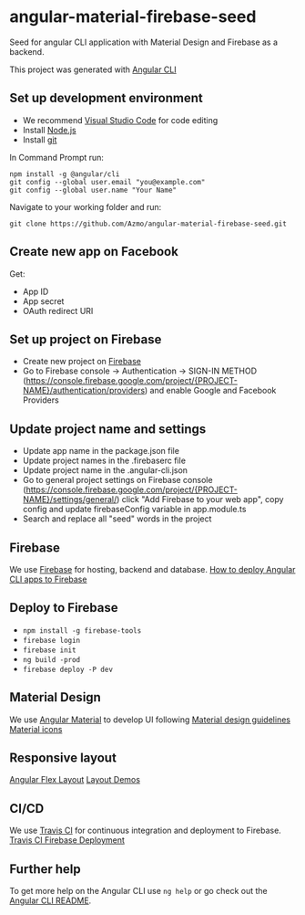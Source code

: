 # angular-material-firebase-seed
Seed for angular CLI application with Material Design and Firebase as a backend.

This project was generated with [Angular CLI](https://github.com/angular/angular-cli)

## Set up development environment
* We recommend [Visual Studio Code](https://code.visualstudio.com/) for code editing
* Install [Node.js](https://nodejs.org/en/)
* Install [git](https://git-scm.com/)

In Command Prompt run:
```
npm install -g @angular/cli
git config --global user.email "you@example.com"
git config --global user.name "Your Name"
```
Navigate to your working folder and run:
```
git clone https://github.com/Azmo/angular-material-firebase-seed.git
```

## Create new app on Facebook
Get: 
* App ID
* App secret
* OAuth redirect URI

## Set up project on Firebase
* Create new project on [Firebase](https://console.firebase.google.com/)
* Go to Firebase console -> Authentication -> SIGN-IN METHOD (https://console.firebase.google.com/project/{PROJECT-NAME}/authentication/providers) and enable Google and Facebook Providers

## Update project name and settings
* Update app name in the package.json file
* Update project names in the .firebaserc file
* Update project name in the .angular-cli.json
* Go to general project settings on Firebase console
(https://console.firebase.google.com/project/{PROJECT-NAME}/settings/general/)
click "Add Firebase to your web app", copy config and update firebaseConfig variable in app.module.ts
* Search and replace all "seed" words in the project

## Firebase
We use [Firebase](https://firebase.google.com) for hosting, backend and database.
[How to deploy Angular CLI apps to Firebase](https://coryrylan.com/blog/deploy-angular-cli-apps-to-firebase)

## Deploy to Firebase
* `npm install -g firebase-tools`
* `firebase login`
* `firebase init`
* `ng build -prod`
* `firebase deploy -P dev`

## Material Design
We use [Angular Material](https://material.angular.io) to develop UI following [Material design guidelines](https://material.io/guidelines)
[Material icons](https://material.io/icons)

## Responsive layout
[Angular Flex Layout](https://github.com/angular/flex-layout)
[Layout Demos](https://tburleson-layouts-demos.firebaseapp.com/#/docs)

## CI/CD
We use [Travis CI](https://travis-ci.org) for continuous integration and deployment to Firebase.
[Travis CI Firebase Deployment](https://docs.travis-ci.com/user/deployment/firebase/)

## Further help
To get more help on the Angular CLI use `ng help` or go check out the [Angular CLI README](https://github.com/angular/angular-cli/blob/master/README.md).

